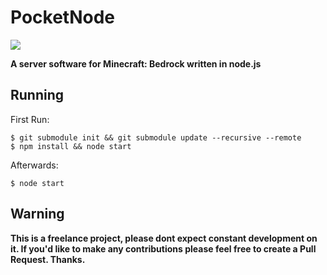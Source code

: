 # PocketNode
[![](https://img.shields.io/badge/Chat-On%20Discord-738BD7.svg?style=for-the-badge)](https://discord.gg/VT928ah)

**A server software for Minecraft: Bedrock written in node.js**

## Running
First Run:
```
$ git submodule init && git submodule update --recursive --remote
$ npm install && node start
```

Afterwards:
```
$ node start
```

## Warning
**This is a freelance project, please dont expect constant development on it. If you'd like to make any contributions please feel free to create a Pull Request. Thanks.**
